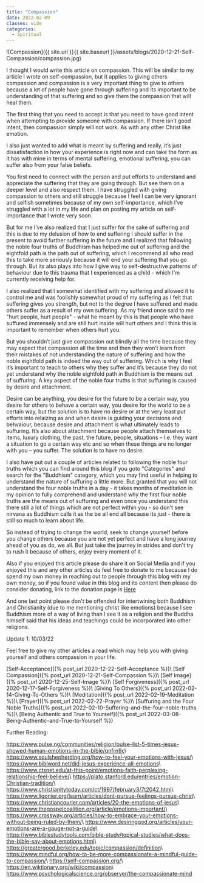 ```yaml
---
title: "Compassion"
date: 2022-02-09
classes: wide
categories:
  - Spiritual 
---
```


![Compassion]({{ site.url }}{{ site.baseurl }}/assets/blogs/2020-12-21-Self-Compassion/compassion.jpg)

I thought I would write this article on compassion. This will be similar to my article I wrote on self-compassion, but it applies to giving others compassion and compassion is a very important thing to give to others because a lot of people have gone through suffering and its important to be understanding of that suffering and so give them the compassion that will heal them.

The first thing that you need to accept is that you need to have good intent when attempting to provide someone with compassion. If there isn’t good intent, then compassion simply will not work. As with any other Christ like emotion.

I also just wanted to add what is meant by suffering and really, it’s just dissatisfaction in how your experience is right now and can take the form as it has with mine in terms of mental suffering, emotional suffering, you can suffer also from your false beliefs. 

You first need to connect with the person and put efforts to understand and appreciate the suffering that they are going through. But see them on a deeper level and also respect them. I have struggled with giving compassion to others and still struggle because I feel I can be very ignorant and selfish sometimes because of my own self-importance, which I’ve struggled with a lot in my life and plan on posting my article on self-importance that I wrote very soon.

But for me I’ve also realized that I just suffer for the sake of suffering and this is due to my delusion of how to end suffering I should suffer in the present to avoid further suffering in the future and I realized that following the noble four truths of Buddhism has helped me out of suffering and the eightfold path is the path out of suffering, which I recommend all who read this to take more seriously because it will end your suffering that you go through. But its also plays into how I give way to self-destructive patterns of behaviour due to this trauma that I experienced as a child - which I'm currently receiving help for.

I also realized that I somewhat identified with my suffering and allowed it to control me and was foolishly somewhat proud of my suffering as I felt that suffering gives you strength, but not to the degree I have suffered and made others suffer as a result of my own suffering. As my friend once said to me "hurt people, hurt people" - what he meant by this is that people who have suffured immensely and are still hurt inside will hurt others and I think this is important to remember when others hurt you.

But you shouldn’t just give compassion out blindly all the time because they may expect that compassion all the time and then they won’t learn from their mistakes of not understanding the nature of suffering and how the noble eightfold path is indeed the way out of suffering. Which is why I feel it’s important to teach to others why they suffer and it’s because they do not yet understand why the noble eightfold path in Buddhism is the means out of suffuring. A key aspect of the noble four truths is that suffuring is caused by desire and attachment. 

Desire can be anything, you desire for the future to be a certain way, you desire for others to behave a certain way, you desire for the world to be a certain way, but the solution is to have no desire or at the very least put efforts into relaizing as and when desire is guiding your decisions and behvaiour, because desire and attachment is what ultimately leads to suffuring. It’s also about attachment because people attach themselves to items, luxury clothing, the past, the future, people, situations – I.e. they want a situation to go a certain way etc and so when these things are no longer with you – you suffer. The solution is to have no desire.

I also have put out a couple of articles related to following the noble four truths which you can find around this blog if you goto "Categories" and search for the "Buddhism" category, which you may find useful in helping to understand the nature of suffuring a little more. But granted that you will not understand the four noble truths in a day - it takes months of meditation in my opinion to fully comprehend and understand why the first four noble truths are the means out of suffuring and even once you understand this there still a lot of things which are not perfect within you - so don't see nirvana as Buddhism calls it as the be all end all because its just - there is still so much to learn about life.

So instead of trying to change the world, seek to change yourself before you change others because you are not yet perfect and have a long journey ahead of you as do, we all. But just take the journey in strides and don’t try to rush it because of others, enjoy every moment of it.

Also if you enjoyed this article please do share it on Social Media and if you enjoyed this and any other articles do feel free to donate to me because I do spend my own money in reaching out to people through this blog with my own money, so if you found value in this blog and its content then please do consider donating, link to the donation page is [Here](https://lovehumanity.github.io/Donate)

And one last point please don't be offended for intertwining both Buddhism and Christianity (due to me mentioning christ like emotions) because I see Buddhism more of a way of living than I see it as a religion and the Buddha himself said that his ideas and teachings could be incorporated into other religions.

Update 1: 10/03/22 

Feel free to give my other articles a read which may help you with giving yourself and others compassion in your life.

[Self-Acceptance]({% post_url 2020-12-22-Self-Acceptance %})\\
[Self Compassion]({% post_url 2020-12-21-Self-Compassion %})\\
[Self Image]({% post_url 2020-12-25-Self-Image %})\\
[Self Forgiveness]({% post_url 2020-12-17-Self-Forgiveness %})\\
[Giving To Others]({% post_url 2022-02-14-Giving-To-Others %})\\
[Meditation]({% post_url 2022-02-19-Meditation %})\\
[Prayer]({% post_url 2022-02-22-Prayer %})\\
[Suffuring and the Four Noble Truths]({% post_url 2022-02-10-Suffering-and-the-four-noble-truths %})\\
[Being Authentic and True to Yourself]({% post_url 2022-03-08-Being-Authentic-and-True-to-Yourself %})


Further Reading:

<https://www.pulse.ng/communities/religion/pulse-list-5-times-jesus-showed-human-emotions-in-the-bible/qnfrn9c>\\
<https://www.soulshepherding.org/how-to-feel-your-emotions-with-jesus/>\\
<https://www.biblword.net/did-jesus-experience-all-emotions>\\
<https://www.ctsnet.edu/at-this-point/emotions-faith-perplexing-relationship-feel-believe/>\\
<https://plato.stanford.edu/entries/emotion-Christian-tradition/>\\
<https://www.christianitytoday.com/ct/1997/february3/7t2042.html>\\
<https://www.ligonier.org/learn/articles/dont-pursue-feelings-pursue-christ>\\
<https://www.christiancourier.com/articles/20-the-emotions-of-jesus>\\
<https://www.thegospelcoalition.org/article/emotions-important/>\\
<https://www.crossway.org/articles/how-to-embrace-your-emotions-without-being-ruled-by-them/>\\
<https://www.desiringgod.org/articles/your-emotions-are-a-gauge-not-a-guide>\\
<https://www.biblestudytools.com/bible-study/topical-studies/what-does-the-bible-say-about-emotions.html>\\
<https://greatergood.berkeley.edu/topic/compassion/definition>\\
<https://www.mindful.org/how-to-be-more-compassionate-a-mindful-guide-to-compassion/>\\
<https://self-compassion.org/>\\
<https://en.wiktionary.org/wiki/compassion>\\
<https://www.psychologicalscience.org/observer/the-compassionate-mind>
